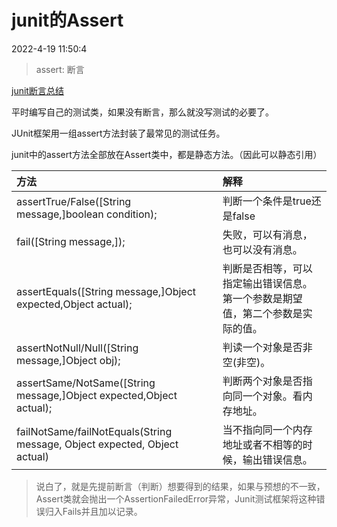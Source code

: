 # junit的Assert

2022-4-19 11:50:4

>assert: 断言

[junit断言总结](https://blog.csdn.net/weixin_34342992/article/details/94621347)

平时编写自己的测试类，如果没有断言，那么就没写测试的必要了。

JUnit框架用一组assert方法封装了最常见的测试任务。

junit中的assert方法全部放在Assert类中，都是静态方法。（因此可以静态引用）

方法|解释
:-|:-
assertTrue/False([String message,]boolean condition);|判断一个条件是true还是false
fail([String message,]);|失败，可以有消息，也可以没有消息。
assertEquals([String message,]Object expected,Object actual);|判断是否相等，可以指定输出错误信息。第一个参数是期望值，第二个参数是实际的值。
assertNotNull/Null([String message,]Object obj);|判读一个对象是否非空(非空)。
assertSame/NotSame([String message,]Object expected,Object actual);|判断两个对象是否指向同一个对象。看内存地址。
failNotSame/failNotEquals(String message, Object expected, Object actual)|当不指向同一个内存地址或者不相等的时候，输出错误信息。

>说白了，就是先提前断言（判断）想要得到的结果，如果与预想的不一致，Assert类就会抛出一个AssertionFailedError异常，Junit测试框架将这种错误归入Fails并且加以记录。

